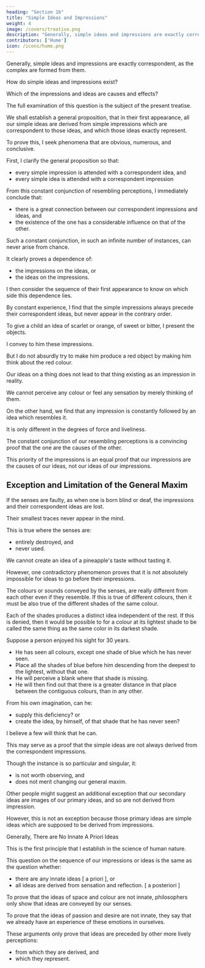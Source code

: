 ```yaml
---
heading: "Section 1b"
title: "Simple Ideas and Impressions"
weight: 4
image: /covers/treatise.png
description: "Generally, simple ideas and impressions are exactly correspondent, as the complex are formed from them"
contributors: ['Hume']
icon: /icons/hume.png
---
```




Generally, simple ideas and impressions are exactly correspondent, as the complex are formed from them.

How do simple ideas and impressions exist?

Which of the impressions and ideas are causes and effects?

The full examination of this question is the subject of the present treatise.

We shall establish a general proposition, that in their first appearance, all our simple ideas are derived from simple impressions which are correspondent to those ideas, and which those ideas exactly represent.

To prove this, I seek phenomena that are obvious, numerous, and conclusive.

First, I clarify the general proposition so that:
- every simple impression is attended with a correspondent idea, and
- every simple idea is attended with a correspondent impression

From this constant conjunction of resembling perceptions, I immediately conclude that:
- there is a great connection between our correspondent impressions and ideas, and
- the existence of the one has a considerable influence on that of the other.

Such a constant conjunction, in such an infinite number of instances, can never arise from chance.

It clearly proves a dependence of:
- the impressions on the ideas, or
- the ideas on the impressions.

I then consider the sequence of their first appearance to know on which side this dependence lies.

By constant experience, I find that the simple impressions always precede their correspondent ideas, but never appear in the contrary order.

To give a child an idea of scarlet or orange, of sweet or bitter, I present the objects.

I convey to him these impressions.

But I do not absurdly try to make him produce a red object by making him think about the red colour.

Our ideas on a thing does not lead to that thing existing as an impression in reality.


We cannot perceive any colour or feel any sensation by merely thinking of them.

On the other hand, we find that any impression is constantly followed by an idea which resembles it.

It is only different in the degrees of force and liveliness.

The constant conjunction of our resembling perceptions is a convincing proof that the one are the causes of the other.

This priority of the impressions is an equal proof that our impressions are the causes of our ideas, not our ideas of our impressions.


## Exception and Limitation of the General Maxim

If the senses are faulty, as when one is born blind or deaf, the impressions and their correspondent ideas are lost.

Their smallest traces never appear in the mind.

This is true where the senses are:
- entirely destroyed, and
- never used.

We cannot create an idea of a pineapple's taste without tasting it.

However, one contradictory phenomenon proves that it is not absolutely impossible for ideas to go before their impressions.

The colours or sounds conveyed by the senses, are really different from each other even if they resemble.
If this is true of different colours, then it must be also true of the different shades of the same colour.

Each of the shades produces a distinct idea independent of the rest.
If this is denied, then it would be possible to for a colour at its lightest shade to be called the same thing as the same color in its darkest shade.

Suppose a person enjoyed his sight for 30 years.
- He has seen all colours, except one shade of blue which he has never seen.
- Place all the shades of blue before him descending from the deepest to the lightest, without that one.
- He will perceive a blank where that shade is missing.
- He will then find out that there is a greater distance in that place between the contiguous colours, than in any other.

From his own imagination, can he:
- supply this deficiency? or
- create the idea, by himself, of that shade that he has never seen?

I believe a few will think that he can.

This may serve as a proof that the simple ideas are not always derived from the correspondent impressions.

Though the instance is so particular and singular, it:
- is not worth observing, and
- does not merit changing our general maxim.

Other people might suggest an additional exception that our secondary ideas are images of our primary ideas, and so are not derived from impression.

However, this is not an exception because those primary ideas are simple ideas which are supposed to be derived from impressions.

Generally, There are No Innate A Priori Ideas

This is the first principle that I establish in the science of human nature.

This question on the sequence of our impressions or ideas is the same as the question whether:
- there are any innate ideas [ a priori ], or
- all ideas are derived from sensation and reflection. [ a posteriori ]

To prove that the ideas of space and colour are not innate, philosophers only show that ideas are conveyed by our senses.

To prove that the ideas of passion and desire are not innate, they say that we already have an experience of these emotions in ourselves.

These arguments only prove that ideas are preceded by other more lively perceptions:
- from which they are derived, and
- which they represent.

<!-- I hope this clear stating of the question will:
remove all disputes about it, and
render this principle more useful in our reasonings. -->